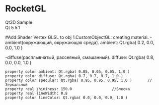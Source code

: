 # RocketGL
Qt3D Sample<br/>
Qt 5.5.1

#Add Shader Vertex GLSL to obj
1.CustomObjectGL: creating material.
-ambient(окружающий, окружающая среда). ambient: Qt.rgba( 0.2, 0.0, 0.0, 1.0 )
        
-diffuse(расплывчатый, рассеяный, смашанный). diffuse: Qt.rgba( 0.8, 0.0, 0.0, 1.0 )

    property color ambient: Qt.rgba( 0.05, 0.05, 0.05, 1.0 )
    property color diffuse: Qt.rgba( 0.7, 0.7, 0.7, 1.0 )
    property color specular: Qt.rgba( 0.95, 0.95, 0.95, 1.0 )		//Зеркальный 
    property real shininess: 150.0					//Блеска
    property real lineWidth: 0.8
    property color lineColor: Qt.rgba( 0.0, 0.0, 0.0, 1.0 )

